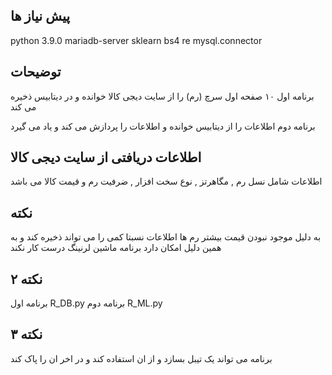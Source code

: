 ## پیش نیاز ها
python 3.9.0
mariadb-server
sklearn
bs4
re
mysql.connector

## توضیحات
برنامه اول ۱۰ صفحه اول سرچ (رم) را از سایت دیجی کالا خوانده و در دیتابیس ذخیره می کند

برنامه دوم اطلاعات را از دیتابیس خوانده و اطلاعات را پردازش می کند و یاد می گیرد

## اطلاعات دریافتی از سایت دیجی کالا
اطلاعات شامل نسل رم , مگاهرتز , نوع سخت افزار , ضرفیت رم و قیمت کالا می باشد

## نکته
به دلیل موجود نبودن قیمت بیشتر رم ها اطلاعات نسبتا کمی را می تواند ذخیره کند و به همین دلیل امکان دارد برنامه ماشین لرنینگ درست کار نکند

## نکته ۲
برنامه اول R_DB.py
برنامه دوم R_ML.py

## نکته ۳
برنامه می تواند یک تیبل بسازد و از ان استفاده کند و در اخر ان را پاک کند

